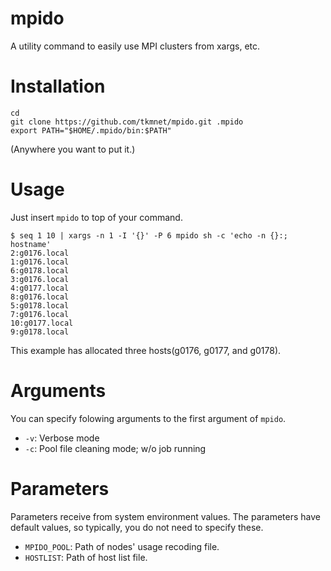 # mpido
A utility command to easily use MPI clusters from xargs, etc.

# Installation
```
cd
git clone https://github.com/tkmnet/mpido.git .mpido
export PATH="$HOME/.mpido/bin:$PATH"
```
(Anywhere you want to put it.)

# Usage
Just insert `mpido` to top of your command.
```
$ seq 1 10 | xargs -n 1 -I '{}' -P 6 mpido sh -c 'echo -n {}:; hostname'
2:g0176.local
1:g0176.local
6:g0178.local
3:g0176.local
4:g0177.local
8:g0176.local
5:g0178.local
7:g0176.local
10:g0177.local
9:g0178.local
```
This example has allocated three hosts(g0176, g0177, and g0178).

# Arguments
You can specify folowing arguments to the first argument of `mpido`.
- `-v`: Verbose mode
- `-c`: Pool file cleaning mode; w/o job running

# Parameters
Parameters receive from system environment values.
The parameters have default values, so typically, you do not need to specify these.
- `MPIDO_POOL`: Path of nodes' usage recoding file.
- `HOSTLIST`: Path of host list file.
